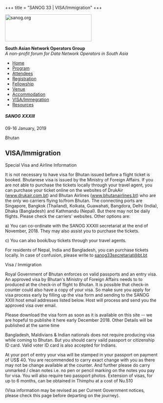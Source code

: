 +++
title = "SANOG 33 | VISA/Immigration"
+++

[<img src="../images/logo.jpg" width="283" height="88" alt="sanog.org" />](../index.html)

**South Asian Network Operators Group**  
*A non-profit forum for Data Network Operators in South Asia*

-   [Home](index.html)
-   [Program](program.html)
-   [Attendees](attendee.html)
-   [Registration](reg.html)
-   [Fellowship](fellowship.html)
-   [Venue](venue.html)
-   [Accommodation](accomo.html)
-   [VISA/Immegration](visa.html)
-   [Resources](downloads.html)

##### SANOG XXXIII

09-16 January, 2019

Bhutan

  
  
  
  
  
  
  
  
  
  
  
  
  
  
  
  
  
  
  
  
  
  
  
  
  
  
  

VISA/Immigration
----------------

  

Special Visa and Airline Information

  

It is not necessary to have visa for Bhutan issued before a flight
ticket is booked. Bhutanese visa is issued by the Ministry of Foreign
Affairs. If you are not able to purchase the tickets locally through
your travel agent, you can purchase your ticket online on the websites
of DrukAir (www.drukair.com.bt) and Bhutan Airlines
(www.bhutanairlines.bt) who are the only wo carriers flying to/from
Bhutan. The connecting ports are Singapore, Bangkok (Thailand), Kolkata,
Guawahati, Bangdora, Delhi (India), Dhaka (Bangladesh) and Kathmandu
(Nepal). But there may not be daily flights. Please check the carriers'
websites. Other options are:

  

a\) You can co-ordinate with the SANOG XXXIII secretariat at the end of
November, 2018. They may also assist you to purchase the tickets.

  

c\) You can also book/buy tickets through your travel agents.

  

For residents of Nepal, India and Bangladesh, you can purchase tickets
locally. In case of confusion, please write to
<sanog33secretariat@bt.bt>

  

Visa / Immigration

  

Royal Government of Bhutan enforces on valid passports and an entry
visa. An approved visa by Bhutan's Ministry of Foreign Affairs needs to
to produced at the check-in of flight to Bhutan. It is possible that
check-in counter could also have a copy of your visa. So make sure you
apply for visa process early by filling up the visa form and sending to
the SANOG XXIII host email addresses listed below. Host will process and
send you the approved visa over email.

  

Please download the visa form as soon as it is available on this site --
we are hopeful to publishe it here early December 2018. Other Details
will be published at the same time

  

Bangladesh, Maldivians & Indian nationals does not require producing
visa while coming to Bhutan. But you should carry vaild passport or
citizenship ID card. Valid voter ID card is also accepted for Indians.

  

At your port of entry your visa will be stamped in your passport on
payment of US$ 40. You are recommended to carry exact change with you as
there may not be change available at the counter. And further please do
carry unmarked / clean notes i.e. no pen or pencil marking on the notes
you pay for visa. You will also require two passport photos. Extension
of visas, for up to 6 months, can be obtained in Thimphu at a cost of
Nu.510

  

(Visa information may be revised as per Current Government notices,
please check this page before departing on the journey).

  
